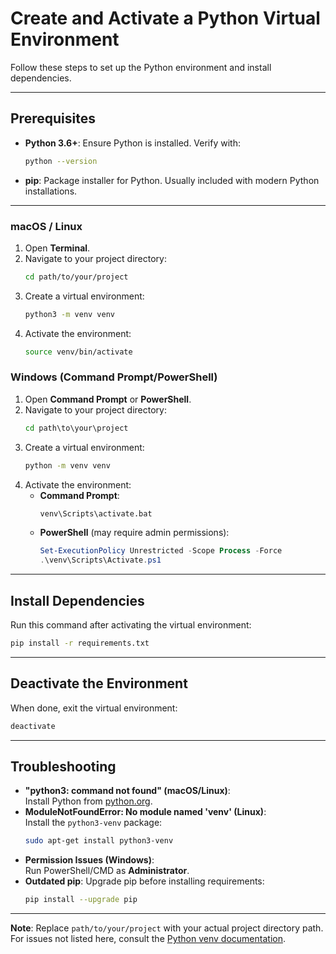 # Create and Activate a Python Virtual Environment

Follow these steps to set up the Python environment and install dependencies.

---

## Prerequisites
- **Python 3.6+**: Ensure Python is installed. Verify with:  
  ```bash
  python --version
  ```
- **pip**: Package installer for Python. Usually included with modern Python installations.

---

### macOS / Linux
1. Open **Terminal**.
2. Navigate to your project directory:
   ```bash
   cd path/to/your/project
   ```
3. Create a virtual environment:
   ```bash
   python3 -m venv venv
   ```
4. Activate the environment:
   ```bash
   source venv/bin/activate
   ```

### Windows (Command Prompt/PowerShell)
1. Open **Command Prompt** or **PowerShell**.
2. Navigate to your project directory:
   ```cmd
   cd path\to\your\project
   ```
3. Create a virtual environment:
   ```cmd
   python -m venv venv
   ```
4. Activate the environment:
   - **Command Prompt**:
     ```cmd
     venv\Scripts\activate.bat
     ```
   - **PowerShell** (may require admin permissions):
     ```powershell
     Set-ExecutionPolicy Unrestricted -Scope Process -Force
     .\venv\Scripts\Activate.ps1
     ```

---

## Install Dependencies
Run this command after activating the virtual environment:
```bash
pip install -r requirements.txt
```

---

## Deactivate the Environment
When done, exit the virtual environment:
```bash
deactivate
```

---

## Troubleshooting
- **"python3: command not found" (macOS/Linux)**:  
  Install Python from [python.org](https://www.python.org/downloads/).
- **ModuleNotFoundError: No module named 'venv' (Linux)**:  
  Install the `python3-venv` package:
  ```bash
  sudo apt-get install python3-venv
  ```
- **Permission Issues (Windows)**:  
  Run PowerShell/CMD as **Administrator**.
- **Outdated pip**: Upgrade pip before installing requirements:
  ```bash
  pip install --upgrade pip
  ```

---

**Note**: Replace `path/to/your/project` with your actual project directory path.  
For issues not listed here, consult the [Python venv documentation](https://docs.python.org/3/library/venv.html).